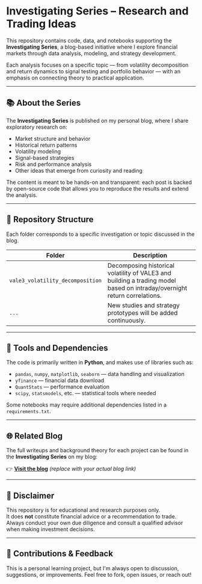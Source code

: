 # Investigating Series – Research and Trading Ideas

This repository contains code, data, and notebooks supporting the **Investigating Series**, a blog-based initiative where I explore financial markets through data analysis, modeling, and strategy development.

Each analysis focuses on a specific topic — from volatility decomposition and return dynamics to signal testing and portfolio behavior — with an emphasis on connecting theory to practical application.

---

## 📚 About the Series

The **Investigating Series** is published on my personal blog, where I share exploratory research on:

- Market structure and behavior
- Historical return patterns
- Volatility modeling
- Signal-based strategies
- Risk and performance analysis
- Other ideas that emerge from curiosity and reading

The content is meant to be hands-on and transparent: each post is backed by open-source code that allows you to reproduce the results and extend the analysis.

---

## 📁 Repository Structure

Each folder corresponds to a specific investigation or topic discussed in the blog.

| Folder | Description |
|--------|-------------|
| `vale3_volatility_decomposition` | Decomposing historical volatility of VALE3 and building a trading model based on intraday/overnight return correlations. |
| `...` | New studies and strategy prototypes will be added continuously. |

---

## 🧰 Tools and Dependencies

The code is primarily written in **Python**, and makes use of libraries such as:

- `pandas`, `numpy`, `matplotlib`, `seaborn` — data handling and visualization
- `yfinance` — financial data download
- `QuantStats` — performance evaluation
- `scipy`, `statsmodels`, etc. — statistical tools where needed

Some notebooks may require additional dependencies listed in a `requirements.txt`.

---

## 🌐 Related Blog

The full writeups and background theory for each project can be found in the **Investigating Series** on my blog:

👉 [**Visit the blog**](https://yourblogurl.com) *(replace with your actual blog link)*

---

## 📜 Disclaimer

This repository is for educational and research purposes only.  
It does **not** constitute financial advice or a recommendation to trade.  
Always conduct your own due diligence and consult a qualified advisor when making investment decisions.

---

## 🤝 Contributions & Feedback

This is a personal learning project, but I'm always open to discussion, suggestions, or improvements. Feel free to fork, open issues, or reach out!


